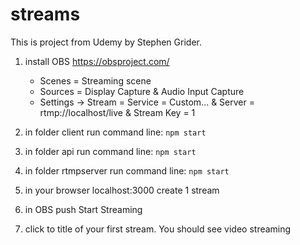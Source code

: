 # streams

This is project from Udemy by Stephen Grider.

1. install OBS https://obsproject.com/
    - Scenes = Streaming scene
    - Sources = Display Capture & Audio Input Capture
    - Settings -> Stream = Service = Custom... & Server = rtmp://localhost/live & Stream Key = 1
    
2. in folder client run command line: `npm start`

3. in folder api run command line: `npm start`

4. in folder rtmpserver run command line: `npm start`

5. in your browser localhost:3000 create 1 stream 

6. in OBS push Start Streaming

7. click to title of your first stream. You should see video streaming
    

